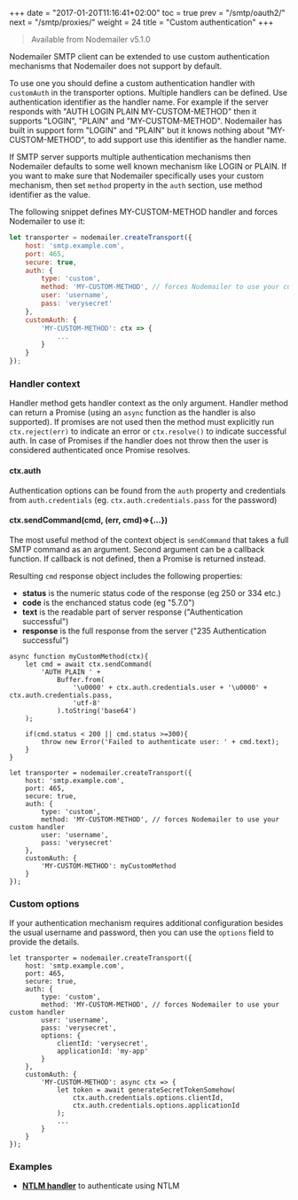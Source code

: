 +++
date = "2017-01-20T11:16:41+02:00"
toc = true
prev = "/smtp/oauth2/"
next = "/smtp/proxies/"
weight = 24
title = "Custom authentication"
+++

> Available from Nodemailer v5.1.0

Nodemailer SMTP client can be extended to use custom authentication mechanisms that Nodemailer does not support by default.

To use one you should define a custom authentication handler with `customAuth` in the transporter options. Multiple handlers can be defined. Use authentication identifier as the handler name. For example if the server responds with "AUTH LOGIN PLAIN MY-CUSTOM-METHOD" then it supports "LOGIN", "PLAIN" and "MY-CUSTOM-METHOD". Nodemailer has built in support form "LOGIN" and "PLAIN" but it knows nothing about "MY-CUSTOM-METHOD", to add support use this identifier as the handler name.

If SMTP server supports multiple authentication mechanisms then Nodemailer defaults to some well known mechanism like LOGIN or PLAIN. If you want to make sure that Nodemailer specifically uses your custom mechanism, then set `method` property in the `auth` section, use method identifier as the value.

The following snippet defines MY-CUSTOM-METHOD handler and forces Nodemailer to use it:

```javascript
let transporter = nodemailer.createTransport({
    host: 'smtp.example.com',
    port: 465,
    secure: true,
    auth: {
        type: 'custom',
        method: 'MY-CUSTOM-METHOD', // forces Nodemailer to use your custom handler
        user: 'username',
        pass: 'verysecret'
    },
    customAuth: {
        'MY-CUSTOM-METHOD': ctx => {
            ...
        }
    }
});
```

### Handler context

Handler method gets handler context as the only argument. Handler method can return a Promise (using an `async` function as the handler is also supported). If promises are not used then the method must explicitly run `ctx.reject(err)` to indicate an error or `ctx.resolve()` to indicate successful auth. In case of Promises if the handler does not throw then the user is considered authenticated once Promise resolves.

#### ctx.auth

Authentication options can be found from the `auth` property and credentials from `auth.credentials` (eg. `ctx.auth.credentials.pass` for the password)

#### ctx.sendCommand(cmd, (err, cmd)=>{...})

The most useful method of the context object is `sendCommand` that takes a full SMTP command as an argument. Second argument can be a callback function. If callback is not defined, then a Promise is returned instead.

Resulting `cmd` response object includes the following properties:

- **status** is the numeric status code of the response (eg 250 or 334 etc.)
- **code** is the enchanced status code (eg "5.7.0")
- **text** is the readable part of server response ("Authentication successful")
- **response** is the full response from the server ("235 Authentication successful")

```
async function myCustomMethod(ctx){
    let cmd = await ctx.sendCommand(
        'AUTH PLAIN ' +
            Buffer.from(
                '\u0000' + ctx.auth.credentials.user + '\u0000' + ctx.auth.credentials.pass,
                'utf-8'
            ).toString('base64')
    );

    if(cmd.status < 200 || cmd.status >=300){
        throw new Error('Failed to authenticate user: ' + cmd.text);
    }
}

let transporter = nodemailer.createTransport({
    host: 'smtp.example.com',
    port: 465,
    secure: true,
    auth: {
        type: 'custom',
        method: 'MY-CUSTOM-METHOD', // forces Nodemailer to use your custom handler
        user: 'username',
        pass: 'verysecret'
    },
    customAuth: {
        'MY-CUSTOM-METHOD': myCustomMethod
    }
});
```

### Custom options

If your authentication mechanism requires additional configuration besides the usual username and password, then you can use the `options` field to provide the details.

```
let transporter = nodemailer.createTransport({
    host: 'smtp.example.com',
    port: 465,
    secure: true,
    auth: {
        type: 'custom',
        method: 'MY-CUSTOM-METHOD', // forces Nodemailer to use your custom handler
        user: 'username',
        pass: 'verysecret',
        options: {
            clientId: 'verysecret',
            applicationId: 'my-app'
        }
    },
    customAuth: {
        'MY-CUSTOM-METHOD': async ctx => {
            let token = await generateSecretTokenSomehow(
                ctx.auth.credentials.options.clientId,
                ctx.auth.credentials.options.applicationId
            );
            ...
        }
    }
});
```

### Examples

- **[NTLM handler](https://github.com/nodemailer/nodemailer-ntlm-auth)** to authenticate using NTLM
